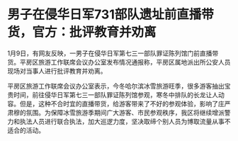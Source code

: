 # 男子在侵华日军731部队遗址前直播带货，官方：批评教育并劝离

1月9日，有网友反映，一男子在侵华日军第七三一部队罪证陈列馆门前直播带货。平房区旅游工作联席会议办公室发布情况通报称，平房区属地派出所公安人员现场对当事人进行批评教育并劝离。

平房区旅游工作联席会议办公室表示，今冬哈尔滨冰雪旅游旺季，很多游客抽出宝贵时间，前往侵华日军第七三一部队罪证陈列馆参观，寒冬中排队的长龙让人动容。但是，这种不合时宜的直播带货，给游客带来了不好的参观体验，影响了庄严肃穆的氛围。为保障冰雪旅游季期间广大游客、市民参观秩序，我区将继续增派警力和执法人员进行联合执法，加大巡逻力度，坚决取缔个别人员为博取流量从事不适合的活动。

